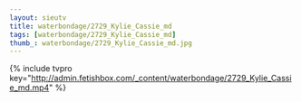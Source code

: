 ```yaml
--- 
layout: sieutv
title: waterbondage/2729_Kylie_Cassie_md
tags: [waterbondage/2729_Kylie_Cassie_md]
thumb_: waterbondage/2729_Kylie_Cassie_md.jpg
---
```

{% include tvpro key="http://admin.fetishbox.com/_content/waterbondage/2729_Kylie_Cassie_md.mp4" %} 
